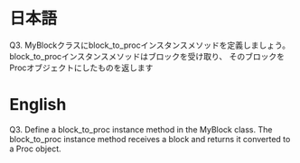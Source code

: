 # 日本語

Q3.
MyBlockクラスにblock_to_procインスタンスメソッドを定義しましょう。block_to_procインスタンスメソッドはブロックを受け取り、
そのブロックをProcオブジェクトにしたものを返します

# English

Q3.
Define a block_to_proc instance method in the MyBlock class. The block_to_proc instance method receives a block and returns it converted to a Proc object.
